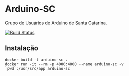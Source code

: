 # Arduino-SC

Grupo de Usuários de Arduino de Santa Catarina.

[![Build Status](https://travis-ci.org/Arduino-SC/arduino-sc.svg?branch=master)](https://travis-ci.org/Arduino-SC/arduino-sc)

## Instalação

```console
docker build -t arduino-sc .
docker run -it --rm -p 4000:4000 --name arduino-sc -v `pwd`:/usr/src/app arduino-sc
```
